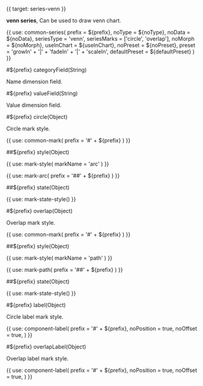{{ target: series-venn }}

<!-- IVennSeriesSpec -->

**venn series**, Can be used to draw venn chart.

{{ use: common-series(
  prefix = ${prefix},
  noType = ${noType},
  noData = ${noData},
  seriesType = 'venn',
  seriesMarks = ['circle', 'overlap'],
  noMorph = ${noMorph},
  useInChart = ${useInChart},
  noPreset = ${noPreset},
  preset = 'growIn' + '|' + 'fadeIn' + '|' + 'scaleIn',
  defaultPreset = ${defaultPreset}
) }}

#${prefix} categoryField(String)

Name dimension field.

#${prefix} valueField(String)

Value dimension field.

#${prefix} circle(Object)

Circle mark style.

{{ use: common-mark(
  prefix = '#' + ${prefix}
) }}

##${prefix} style(Object)

{{ use: mark-style(
  markName = 'arc'
) }}

{{ use: mark-arc(
  prefix = '##' + ${prefix}
) }}

##${prefix} state(Object)

{{ use: mark-state-style() }}

#${prefix} overlap(Object)

Overlap mark style.

{{ use: common-mark(
  prefix = '#' + ${prefix}
) }}

##${prefix} style(Object)

{{ use: mark-style(
  markName = 'path'
) }}

{{ use: mark-path(
  prefix = '##' + ${prefix}
) }}

##${prefix} state(Object)

{{ use: mark-state-style() }}

#${prefix} label(Object)

Circle label mark style.

{{ use: component-label(
  prefix = '#' + ${prefix},
  noPosition = true,
  noOffset = true,
) }}

#${prefix} overlapLabel(Object)

Overlap label mark style.

{{ use: component-label(
  prefix = '#' + ${prefix},
  noPosition = true,
  noOffset = true,
) }}
